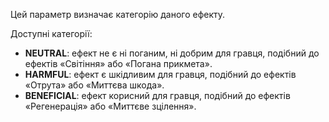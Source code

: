 Цей параметр визначає категорію даного ефекту.

Доступні категорії:

- **NEUTRAL**: ефект не є ні поганим, ні добрим для гравця, подібний до ефектів «Світіння» або «Погана прикмета».
- **HARMFUL**: ефект є шкідливим для гравця, подібний до ефектів «Отрута» або «Миттєва шкода».
- **BENEFICIAL**: ефект корисний для гравця, подібний до ефектів «Регенерація» або «Миттєве зцілення».
